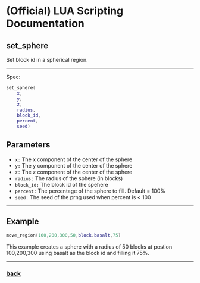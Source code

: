 
# (Official) LUA Scripting Documentation

## set_sphere

Set block id in a spherical region.

___

Spec:

```lua
set_sphere(
	x,
	y,
	z,
	radius,
	block_id,
	percent,
	seed)
```

## Parameters

- `x:` The x component of the center of the sphere
- `y:` The y component of the center of the sphere
- `z:` The z component of the center of the sphere
- `radius:` The radius of the sphere (in blocks)
- `block_id:` The block id of the spehere
- `percent:` The percentage of the sphere to fill. Default = 100%
- `seed:` The seed of the prng used when percent is < 100

___

## Example

```lua
move_region(100,200,300,50,block.basalt,75)
```

This example creates a sphere with a radius of 50 blocks at postion 100,200,300 using basalt as the block id and filling it 75%.

___

### [back](../blocks)
